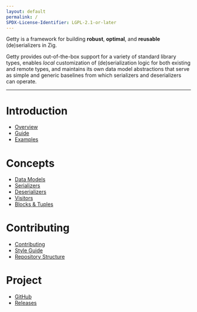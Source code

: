 ```yaml
---
layout: default
permalink: /
SPDX-License-Identifier: LGPL-2.1-or-later
---
```


Getty is a framework for building __robust__, __optimal__, and __reusable__ (de)serializers in Zig.

Getty provides out-of-the-box support for a variety of standard library types, enables _local_ customization of (de)serialization logic for both existing and remote types, and maintains its own data model abstractions that serve as simple and generic baselines from which serializers and deserializers can operate.

---

# Introduction

- [Overview](/overview)
- [Guide](/guide)
- [Examples](/examples)

# Concepts

- [Data Models](/data-models)
- [Serializers](/serializers)
- [Deserializers](/deserializers)
- [Visitors](/visitors)
- [Blocks & Tuples](blocks-and-tuples)

# Contributing

- [Contributing](/contributing)
- [Style Guide](/style-guide)
- [Repository Structure](/repository-structure)

# Project

- [GitHub](https://github.com/getty-zig/getty)
- [Releases](https://github.com/getty-zig/getty/releases)
